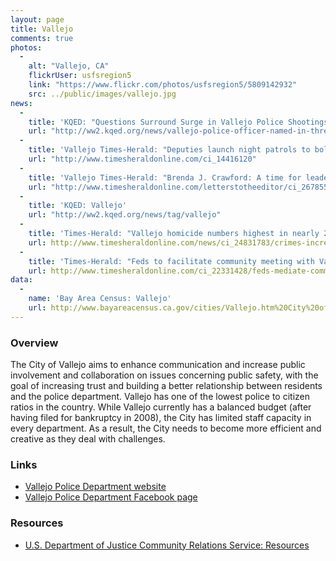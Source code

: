 ```yaml
---
layout: page
title: Vallejo
comments: true
photos:
  -
    alt: "Vallejo, CA"
    flickrUser: usfsregion5
    link: "https://www.flickr.com/photos/usfsregion5/5809142932"
    src: ../public/images/vallejo.jpg
news:
  -
    title: 'KQED: "Questions Surround Surge in Vallejo Police Shootings"'
    url: "http://ww2.kqed.org/news/vallejo-police-officer-named-in-three-fatal-shootings"
  -
    title: 'Vallejo Times-Herald: "Deputies launch night patrols to bolster shrunken city force"'
    url: "http://www.timesheraldonline.com/ci_14416120"
  -
    title: 'Vallejo Times-Herald: "Brenda J. Crawford: A time for leadership"'
    url: "http://www.timesheraldonline.com/letterstotheeditor/ci_26785582/brenda-j-crawford-time-leadership"
  -
    title: 'KQED: Vallejo'
    url: "http://ww2.kqed.org/news/tag/vallejo"
  - 
    title: 'Times-Herald: "Vallejo homicide numbers highest in nearly 20 years"'
    url: http://www.timesheraldonline.com/news/ci_24831783/crimes-increased-2013
  - 
    title: 'Times-Herald: "Feds to facilitate community meeting with Vallejo police representatives"'
    url: http://www.timesheraldonline.com/ci_22331428/feds-mediate-community-meeting-vallejo-police-representatives
data:
  -
    name: 'Bay Area Census: Vallejo'
    url: http://www.bayareacensus.ca.gov/cities/Vallejo.htm%20City%20of%20Vallejo
---
```


### Overview 

The City of Vallejo aims to enhance communication and increase public involvement and collaboration on issues concerning public safety, with the goal of increasing trust and building a better relationship between residents and the police department. Vallejo has one of the lowest police to citizen ratios in the country. While Vallejo currently has a balanced budget (after having filed for bankruptcy in 2008), the City has limited staff capacity in every department. As a result, the City needs to become more efficient and creative as they deal with challenges.

### Links

* [Vallejo Police Department website](http://www.ci.vallejo.ca.us/city_hall/departments___divisions/police)
* [Vallejo Police Department Facebook page](https://www.facebook.com/VallejoPD)

### Resources 

* [U.S. Department of Justice Community Relations Service: Resources](http://www.justice.gov/crs/resource-center)
